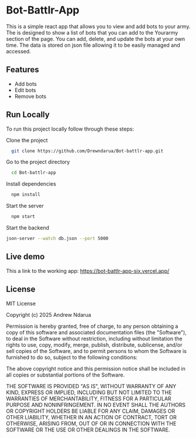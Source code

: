 # Bot-Battlr-App

This is a simple react app that allows you to view and add bots to your army. The is designed to show a list of bots that you can add to the Yourarmy section of the page. You can add, delete, and update the bots at your own time. The data is stored on json file allowing it to be easily managed and accessed.

## Features

- Add bots
- Edit bots
- Remove bots

## Run Locally

To run this project locally follow through these steps:

Clone the project

```bash
  git clone https://github.com/Drewndarua/Bot-battlr-app.git
```

Go to the project directory

```bash
  cd Bot-battlr-app
```

Install dependencies

```bash
  npm install
```

Start the server

```bash
  npm start
```

Start the backend

```bash
json-server --watch db.json --port 5000
```

## Live demo

This a link to the working app: https://bot-battlr-app-six.vercel.app/

## License

MIT License

Copyright (c) 2025 Andrew Ndarua

Permission is hereby granted, free of charge, to any person obtaining a copy
of this software and associated documentation files (the "Software"), to deal
in the Software without restriction, including without limitation the rights
to use, copy, modify, merge, publish, distribute, sublicense, and/or sell
copies of the Software, and to permit persons to whom the Software is
furnished to do so, subject to the following conditions:

The above copyright notice and this permission notice shall be included in all
copies or substantial portions of the Software.

THE SOFTWARE IS PROVIDED "AS IS", WITHOUT WARRANTY OF ANY KIND, EXPRESS OR
IMPLIED, INCLUDING BUT NOT LIMITED TO THE WARRANTIES OF MERCHANTABILITY,
FITNESS FOR A PARTICULAR PURPOSE AND NONINFRINGEMENT. IN NO EVENT SHALL THE
AUTHORS OR COPYRIGHT HOLDERS BE LIABLE FOR ANY CLAIM, DAMAGES OR OTHER
LIABILITY, WHETHER IN AN ACTION OF CONTRACT, TORT OR OTHERWISE, ARISING FROM,
OUT OF OR IN CONNECTION WITH THE SOFTWARE OR THE USE OR OTHER DEALINGS IN THE
SOFTWARE.
